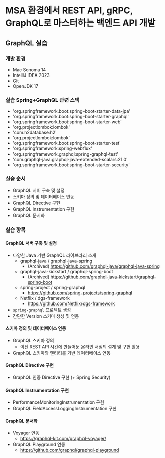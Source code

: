 # MSA 환경에서 REST API, gRPC, GraphQL로 마스터하는 백엔드 API 개발
## GraphQL 실습
### 개발 환경
- Mac Sonoma 14
- IntelliJ IDEA 2023
- Git
- OpenJDK 17

### 실습 Spring+GraphQL 관련 스택
- 'org.springframework.boot:spring-boot-starter-data-jpa'
- 'org.springframework.boot:spring-boot-starter-graphql'
- 'org.springframework.boot:spring-boot-starter-web'
- 'org.projectlombok:lombok'
- 'com.h2database:h2'
- 'org.projectlombok:lombok'
- 'org.springframework.boot:spring-boot-starter-test'
- 'org.springframework:spring-webflux'
- 'org.springframework.graphql:spring-graphql-test'
- 'com.graphql-java:graphql-java-extended-scalars:21.0'
- 'org.springframework.boot:spring-boot-starter-security'

### 실습 순서
- GraphQL 서버 구축 및 설정
- 스키마 정의 및 데이터베이스 연동
- GraphQL Directive 구현
- GraphQL Instrumentation 구현
- GraphQL 문서화 

### 실습 항목
#### GraphQL 서버 구축 및 설정
- 다양한 Java 기반 GraphQL 라이브러리 소개
  - graphql-java / graphql-java-spring
    - (Archived) https://github.com/graphql-java/graphql-java-spring
  - graphql-java-kickstart / graphql-spring-boot
    - (Archived) https://github.com/graphql-java-kickstart/graphql-spring-boot
  - spring-project / spring-graphql
    - https://github.com/spring-projects/spring-graphql 
  - Netflix / dgs-framework
    - https://github.com/Netflix/dgs-framework
- `spring-graphql` 프로젝트 생성
- 간단한 Version 스키마 생성 및 연동

#### 스키마 정의 및 데이터베이스 연동
- GraphQL 스키마 정의
  - 이전 REST API 시간에 만들어둔 온라인 서점의 설계 및 구현 활용
- GraphQL 스키마와 엔티티를 기반 데이터베이스 연동

#### GraphQL Directive 구현
- GraphQL 인증 Directive 구현 (+ Spring Security)

#### GraphQL Instrumentation 구현
- PerformanceMonitoringInstrumentation 구현
- GraphQL FieldAccessLoggingInstrumentation 구현

#### GraphQL 문서화
- Voyager 연동
  - https://graphql-kit.com/graphql-voyager/
- GraphQL Playground 연동
  - https://github.com/graphql/graphql-playground


